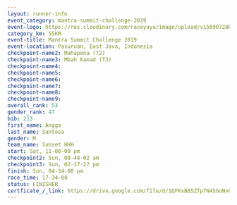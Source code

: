 ```yaml
---
layout: runner-info 
event_category: mantra-summit-challenge-2019 
event-logo: https://res.cloudinary.com/raceyaya/image/upload/v1569072809/logo/mantra-image_segrbx.jpg
category_km: 55KM 
event-title: Mantra Summit Challenge 2019 
event-location: Pasuruan, East Java, Indonesia 
checkpoint-name2: Mahapena (T2) 
checkpoint-name3: Mbah Kamad (T3) 
checkpoint-name4: 
checkpoint-name5: 
checkpoint-name6: 
checkpoint-name7: 
checkpoint-name8: 
checkpoint-name9: 
overall_rank: 53
gender_rank: 47
bib: 213
first_name: Angga
last_name: Santosa
gender: M
team_name: Sunset HHH
start: Sat, 11-00-00 pm
checkpoint2: Sun, 08-48-02 am
checkpoint3: Sun, 02-17-27 pm
finish: Sun, 04-34-00 pm
race_time: 17-34-00
status: FINISHER
certficate_/_link: https://drive.google.com/file/d/1QFKxB85ZTp7N4SGoNvOALzovlQ0kbkD2/view?usp=sharing
---
```

